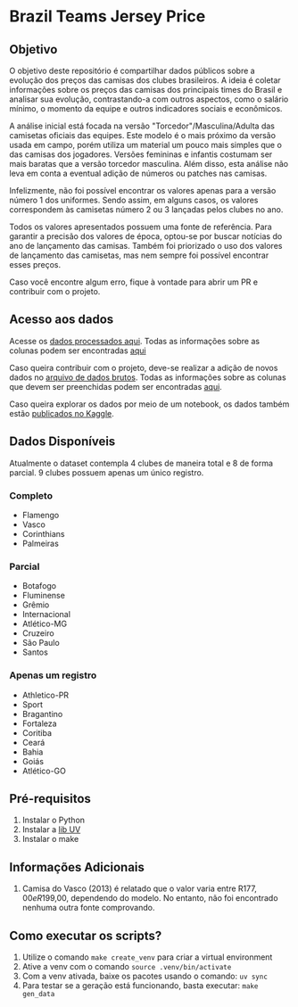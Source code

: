 # Brazil Teams Jersey Price

## Objetivo

O objetivo deste repositório é compartilhar dados públicos sobre a evolução dos preços das 
camisas dos clubes brasileiros. A ideia é coletar informações sobre os preços das camisas 
dos principais times do Brasil e analisar sua evolução, contrastando-a com outros aspectos, 
como o salário mínimo, o momento da equipe e outros indicadores sociais e econômicos.

A análise inicial está focada na versão "Torcedor"/Masculina/Adulta das camisetas
oficiais das equipes. 
Este modelo é o mais próximo da versão usada em campo, porém utiliza um material um pouco mais 
simples que o das camisas dos jogadores. Versões femininas e infantis costumam ser mais baratas 
que a versão torcedor masculina. Além disso, esta análise não leva em conta a eventual adição 
de números ou patches nas camisas.

Infelizmente, não foi possível encontrar os valores apenas para a versão número 1 dos uniformes. 
Sendo assim, em alguns casos, os valores correspondem às camisetas número 2 ou 3 lançadas pelos clubes no ano.

Todos os valores apresentados possuem uma fonte de referência. Para garantir a precisão dos 
valores de época, optou-se por buscar notícias do ano de lançamento das camisas. Também 
foi priorizado o uso dos valores de lançamento das camisetas, mas nem sempre foi possível 
encontrar esses preços.

Caso você encontre algum erro, fique à vontade para abrir um PR e contribuir com o projeto.

## Acesso aos dados

Acesse os [dados processados aqui](./data/processed/brazil-teams-jersey-price-processed.csv).
Todas as informações sobre as colunas podem ser encontradas [aqui](./data/processed/README.md)

Caso queira contribuir com o projeto, deve-se realizar a adição de 
novos dados no [arquivo de dados brutos](./data/raw/brazil-teams-jersey-price.csv).
Todas as informações sobre as colunas que devem ser preenchidas podem 
ser encontradas [aqui](./data/raw/README.md).

Caso queira explorar os dados por meio de um notebook, 
os dados também estão 
[publicados no Kaggle](https://www.kaggle.com/datasets/leonardofiedler/brazil-teams-jersey-price).

## Dados Disponíveis

Atualmente o dataset contempla 4 clubes de maneira total e 8 de forma parcial.
9 clubes possuem apenas um único registro.

### Completo

* Flamengo
* Vasco
* Corinthians
* Palmeiras

### Parcial

* Botafogo
* Fluminense
* Grêmio
* Internacional
* Atlético-MG
* Cruzeiro
* São Paulo
* Santos

### Apenas um registro

* Athletico-PR
* Sport
* Bragantino
* Fortaleza
* Coritiba
* Ceará
* Bahia
* Goiás
* Atlético-GO

## Pré-requisitos

1. Instalar o Python
2. Instalar a [lib UV](https://docs.astral.sh/uv/)
3. Instalar o make

## Informações Adicionais

1. Camisa do Vasco (2013) é relatado que o valor varia entre R$177,00 e R$199,00, 
dependendo do modelo. No entanto, não foi encontrado nenhuma outra fonte comprovando.

## Como executar os scripts?

1. Utilize o comando `make create_venv` para criar a virtual environment
2. Ative a venv com o comando `source .venv/bin/activate`
3. Com a venv ativada, baixe os pacotes usando o comando: `uv sync`
4. Para testar se a geração está funcionando, basta executar: `make gen_data`